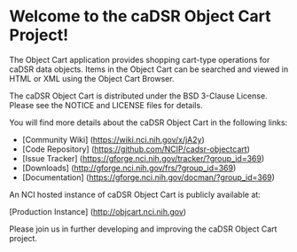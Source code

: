 Welcome to the caDSR Object Cart Project!
=====================================

The Object Cart application provides shopping cart-type operations for caDSR data objects. Items in the Object Cart can be searched and viewed in HTML or XML using the Object Cart Browser.

The caDSR Object Cart is distributed under the BSD 3-Clause License.
Please see the NOTICE and LICENSE files for details.

You will find more details about the caDSR Object Cart in the following links:

 * [Community Wiki] (https://wiki.nci.nih.gov/x/jA2y)
 * [Code Repository] (https://github.com/NCIP/cadsr-objectcart)
 * [Issue Tracker] (https://gforge.nci.nih.gov/tracker/?group_id=369)
 * [Downloads] (http://gforge.nci.nih.gov/frs/?group_id=369)
 * [Documentation] (https://gforge.nci.nih.gov/docman/?group_id=369)
 
 
An NCI hosted instance of caDSR Object Cart is publicly available at:

[Production Instance] (http://objcart.nci.nih.gov) 


Please join us in further developing and improving the caDSR Object Cart project.

